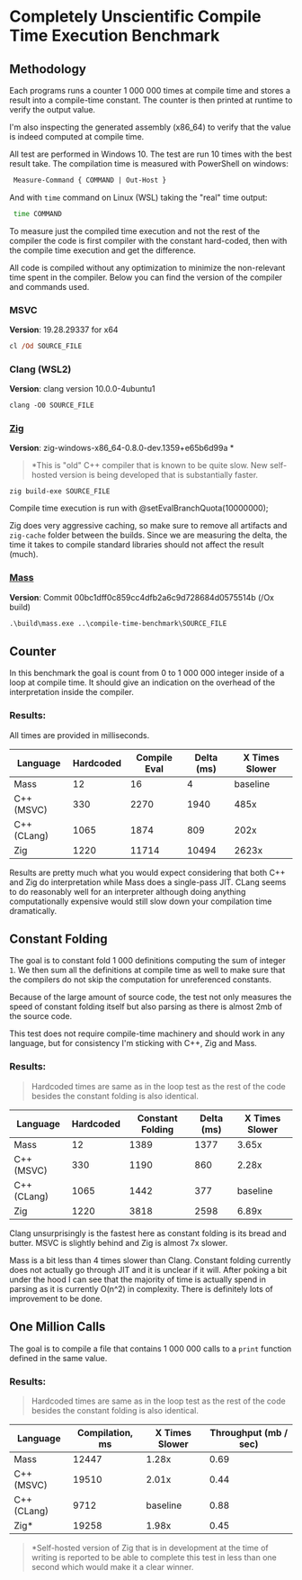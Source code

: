 # Completely Unscientific Compile Time Execution Benchmark

## Methodology

Each programs runs a counter 1 000 000 times at compile time and stores a result into a compile-time constant. The counter is then printed at runtime to verify the output value.

I'm also inspecting the generated assembly (x86_64) to verify that the value is indeed computed at compile time.

All test are performed in Windows 10. The test are run 10 times with the best result take. The compilation time is measured with PowerShell on windows:

```ps
 Measure-Command { COMMAND | Out-Host }
```

And with `time` command on Linux (WSL) taking the "real" time output:

```bash
 time COMMAND
```

To measure just the compiled time execution and not the rest of the compiler the code is first compiler with the constant hard-coded, then with the compile time execution and get the difference.

All code is compiled without any optimization to minimize the non-relevant time spent in the compiler. Below you can find the version of the compiler and commands used.

### MSVC

**Version**: 19.28.29337 for x64

```ps
cl /Od SOURCE_FILE
```

### Clang (WSL2)

**Version**: clang version 10.0.0-4ubuntu1

```ps
clang -O0 SOURCE_FILE
```


### [Zig](http://ziglang.org)

**Version**: zig-windows-x86_64-0.8.0-dev.1359+e65b6d99a *

> *This is "old" C++ compiler that is known to be quite slow. New self-hosted version is being developed that is substantially faster. 

```zig
zig build-exe SOURCE_FILE
```

Compile time execution is run with @setEvalBranchQuota(10000000);

Zig does very aggressive caching, so make sure to remove all artifacts and `zig-cache` folder between the builds. Since we are measuring the delta, the time it takes to compile standard libraries should not affect the result (much).

### [Mass](https://github.com/grassator/mass)

**Version**: Commit 00bc1dff0c859cc4dfb2a6c9d728684d0575514b (/Ox build)

```ps
.\build\mass.exe ..\compile-time-benchmark\SOURCE_FILE
```

## Counter

In this benchmark the goal is count from 0 to 1 000 000 integer inside of a loop at compile time. It should give an indication on the overhead of the interpretation inside the compiler.

### Results:

All times are provided in milliseconds.

Language     | Hardcoded | Compile Eval | Delta (ms) | X Times Slower
------------ | ----------|--------------|------------|----------------
Mass         | 12        | 16           | 4          | baseline
C++ (MSVC)   | 330       | 2270         | 1940       | 485x
C++ (CLang)  | 1065      | 1874         | 809        | 202x
Zig          | 1220      | 11714        | 10494      | 2623x

Results are pretty much what you would expect considering that both C++ and Zig do interpretation while Mass does a single-pass JIT. CLang seems to do reasonably well for an interpreter although doing anything computationally expensive would still slow down your compilation time dramatically.

## Constant Folding

The goal is to constant fold 1 000 definitions computing the sum of integer `1`. We then sum all the definitions at compile time as well to make sure that the compilers do not skip the computation for unreferenced constants.

Because of the large amount of source code, the test not only measures the speed of constant folding itself but also parsing as there is almost 2mb of the source code.

This test does not require compile-time machinery and should work in any language, but for consistency I'm sticking with C++, Zig and Mass.

### Results:

> Hardcoded times are same as in the loop test as the rest of the code besides the constant folding is also identical.

Language     | Hardcoded | Constant Folding | Delta (ms) | X Times Slower
------------ | ----------|------------------|------------|----------------
Mass         | 12        | 1389             | 1377       | 3.65x
C++ (MSVC)   | 330       | 1190             | 860        | 2.28x
C++ (CLang)  | 1065      | 1442             | 377        | baseline
Zig          | 1220      | 3818             | 2598       | 6.89x

Clang unsurprisingly is the fastest here as constant folding is its bread and butter. MSVC is slightly behind and Zig is almost 7x slower.

Mass is a bit less than 4 times slower than Clang. Constant folding currently does not actually go through JIT and it is unclear if it will. After poking a bit under the hood I can see that the majority of time is actually spend in parsing as it is currently O(n^2) in complexity. There is definitely lots of improvement to be done.

## One Million Calls

The goal is to compile a file that contains 1 000 000 calls to a `print` function defined in the same value.

### Results:

> Hardcoded times are same as in the loop test as the rest of the code besides the constant folding is also identical.

Language     | Compilation, ms  | X Times Slower | Throughput (mb / sec)
------------ | -----------------|----------------|----------------------
Mass         | 12447            | 1.28x          | 0.69
C++ (MSVC)   | 19510            | 2.01x          | 0.44
C++ (CLang)  | 9712             | baseline       | 0.88
Zig*         | 19258            | 1.98x          | 0.45

> *Self-hosted version of Zig that is in development at the time of writing is reported to be able to complete this test in less than one second which would make it a clear winner.
